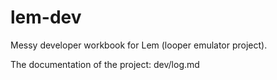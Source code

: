 # lem-dev
Messy developer workbook for Lem (looper emulator project).

The documentation of the project: dev/log.md